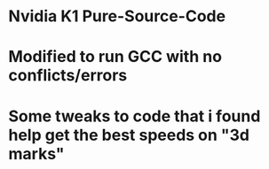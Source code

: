 # Nvidia K1 Pure-Source-Code
# Modified to run GCC with no conflicts/errors
# Some tweaks to code that i found help get the best speeds on "3d marks"

